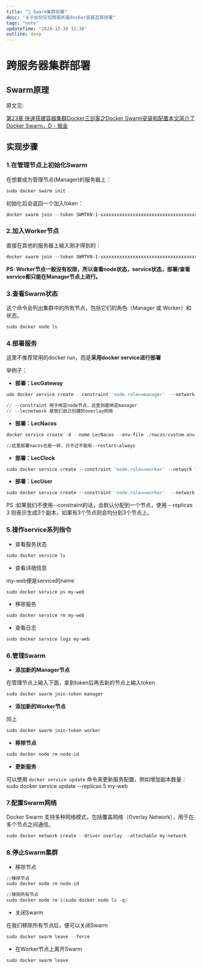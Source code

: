 ```yaml
---
title: "🐳 Swarm集群部署"
desc: "关于如何实现跨服务器docker容器互联部署"
tags: "note"
updateTime: "2024-12-30 11:36"
outline: deep
---
```


# 跨服务器集群部署

## Swarm原理

原文见:

[第23章 快速搭建容器集群Docker三剑客之Docker Swarm安装和配置本文简介了 Docker Swarm，D - 掘金](https://juejin.cn/post/7448913839313764389?searchId=20241229113827270FD31CB173351E0A7E#heading-8)



## 实现步骤

### 1.在管理节点上初始化Swarm

在想要成为管理节点(Manager)的服务器上：

```powershell
sudo docker swarm init
```

初始化后会返回一个加入token：

```powershell
docker swarm join --token SWMTKN-1-xxxxxxxxxxxxxxxxxxxxxxxxxxxxxxxxxxxx 192.168.1.1:2377
```



### 2.加入Worker节点

直接在其他的服务器上输入刚才得到的：

```powershell
docker swarm join --token SWMTKN-1-xxxxxxxxxxxxxxxxxxxxxxxxxxxxxxxxxxxx 192.168.1.1:2377
```

**PS: Worker节点一般没有权限，所以查看node状态，service状态，部署/查看service都只能在Manager节点上进行。**



### 3.查看Swarm状态

这个命令会列出集群中的所有节点，包括它们的角色（Manager 或 Worker）和状态。

```powershell
sudo docker node ls
```



### 4.部署服务

这里不推荐常用的docker run，而是**采用docker service进行部署**

举例子：

- **部署：LecGateway**

```powershell
udo docker service create --constraint 'node.role==manager'  --network lecnetwork -p 8080:8080 --name LecGateway lec-gateway

// --constraint 用于绑定node节点，这里则是绑定manager
// --lecnetwork 是我们自己创建的overlay网络
```

- **部署：LecNacos**

```powershell
docker service create -d --name LecNacos --env-file ./nacos/custom.env -p 8848:8848 -p 9848:9848 -p 9849:9849 --constraint 'node.role==manager'  --network=lecnetwork nacos/nacos-server:v2.1.0-slim

//这里部署nacos也是一样，只不过不能有--restart=always
```

- **部署：LecClock**

```powershell
sudo docker service create --constraint 'node.role==worker' --network lecnetwork -p 8081:8081 --name LecClock lec-clock
```

- **部署：LecUser**

```powershell
sudo docker service create --constraint 'node.role==worker'  --network lecnetwork -p 8082:8082 --name LecUser lec-user
```

PS :如果我们不使用--constraint的话，会默认分配到一个节点，使用 --replicas 3 则表示生成3个副本，如果有3个节点则会均分到3个节点上。



### 5.操作service系列指令

- 查看服务状态

```powershell
sudo docker service ls
```

- 查看详细信息

my-web便是service的name

```powershell
sudo docker service ps my-web
```

- 移除服务

```powershell
sudo docker service rm my-web
```

- 查看日志

```powershell
sudo docker service logs my-web
```



### 6.管理Swarm

- **添加新的Manager节点**

在管理节点上输入下面，拿到token后再去新的节点上输入token

```powershell
sudo docker swarm join-token manager
```



- **添加新的Worker节点**

同上

```powershell
sudo docker swarm join-token worker
```



- **移除节点**

```powershell
sudo docker node rm node-id
```



- **更新服务**

可以使用 `docker service update` 命令来更新服务配置，例如增加副本数量： sudo docker service update --replicas 5 my-web



### 7.配置Swarm网络

Docker Swarm 支持多种网络模式，包括覆盖网络（Overlay Network），用于在多个节点之间通信。

```powershell
sudo docker network create --driver overlay --attachable my-network
```



### 8.停止Swarm集群

- 移除节点

```powershell
//移除节点
sudo docker node rm node-id

//移除所有节点
sudo docker node rm $(sudo docker node ls -q)
```

- 关闭Swarm

在我们移除所有节点后，便可以关闭Swarm

```powershell
sudo docker swarm leave --force
```

- 在Worker节点上离开Swarm

```powershell
sudo docker swarm leave
```

